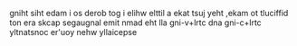 gniht siht edam i os derob tog i
elihw elttil a ekat tsuj yeht ,ekam ot tluciffid ton era skcap segaugnal
emit nmad eht lla gni-v+lrtc dna gni-c+lrtc yltnatsnoc er'uoy nehw yllaicepse
